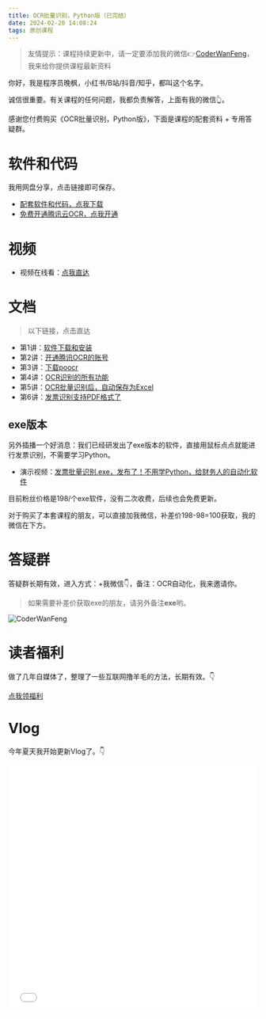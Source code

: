 ```yaml
---
title: OCR批量识别，Python版（已完结）
date: 2024-02-20 14:08:24
tags: 原创课程
---
```


> 友情提示：课程持续更新中，请一定要添加我的微信👉[CoderWanFeng](http://www.python4office.cn/wechat-qrcode/)，我来给你提供课程最新资料


你好，我是程序员晚枫，小红书/B站/抖音/知乎，都叫这个名字。

诚信很重要。有关课程的任何问题，我都负责解答，上面有我的微信👆。

感谢您付费购买《OCR批量识别，Python版》，下面是课程的配套资料 + 专用答疑群。

# 软件和代码


我用网盘分享，点击链接即可保存。
- [配套软件和代码，点我下载](https://pan.quark.cn/s/6a293e6a4b99)
- [免费开通腾讯云OCR，点我开通](https://curl.qcloud.com/v0BcWo7t)

# 视频

- 视频在线看：[点我直达](https://www.bilibili.com/video/BV13J4m1s7L7/)

# 文档

> 以下链接，点击直达

- 第1讲：[软件下载和安装](https://www.python-office.com/course-002/5-poocr/docs/1-install_python_pycharm.html)
- 第2讲：[开通腾讯OCR的账号](https://www.python-office.com/course-002/5-poocr/docs/2-tencent_account.html)
- 第3讲：[下载poocr](https://www.python-office.com/course-002/5-poocr/docs/3-install_poocr.html)
- 第4讲：[OCR识别的所有功能](https://www.python-office.com/course-002/5-poocr/docs/4-all_ocr_func.html)
- 第5讲：[OCR批量识别后，自动保存为Excel](https://www.python-office.com/course-002/5-poocr/docs/5-ocr2excel.html)
- 第6讲：[发票识别支持PDF格式了](https://www.python-office.com/course-002/5-poocr/docs/6-pdf2excel.html)

## exe版本

另外插播一个好消息：我们已经研发出了exe版本的软件，直接用鼠标点点就能进行发票识别，不需要学习Python。

- 演示视频：[发票批量识别.exe，发布了！不用学Python，给财务人的自动化软件](https://www.bilibili.com/video/BV19bmBYWE1t/?spm_id_from=333.999.0.0)

目前粉丝价格是198/个exe软件，没有二次收费，后续也会免费更新。

对于购买了本套课程的朋友，可以直接加我微信，补差价198-98=100获取，我的微信在下方。

# 答疑群

答疑群长期有效，进入方式：+我微信👇，备注：OCR自动化，我来邀请你。

> 如果需要补差价获取exe的朋友，请另外备注**exe**哟。

![CoderWanFeng](https://python-office-1300615378.cos.ap-chongqing.myqcloud.com/qr-code.jpg)

# 读者福利

做了几年自媒体了，整理了一些互联网撸羊毛的方法，长期有效。👇

[点我领福利](http://python4office.cn/sideline-pro-list/)

# Vlog

今年夏天我开始更新Vlog了。👇

<iframe src="//player.bilibili.com/player.html?bvid=BV1mz4y177j1" scrolling="no" border="0" frameborder="no" framespacing="0" allowfullscreen="true" width=100%, height=500> </iframe>